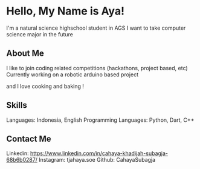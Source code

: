 # Hello, My Name is Aya!
I'm a natural science highschool student in AGS
I want to take computer science major in the future

## About Me
I like to join coding related competitions (hackathons, project based, etc)
Currently working on a robotic arduino based project

and I love cooking and baking !

## Skills
Languages: Indonesia, English
Programming Languages: Python, Dart, C++ 

## Contact Me
Linkedin: https://www.linkedin.com/in/cahaya-khadijah-subagja-68b6b0287/
Instagram: tjahaya.soe
Github: CahayaSubagja



